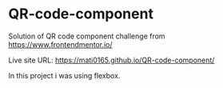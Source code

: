 # QR-code-component
Solution of QR code component challenge from https://www.frontendmentor.io/

Live site URL: https://mati0165.github.io/QR-code-component/

In this project i was using flexbox.
